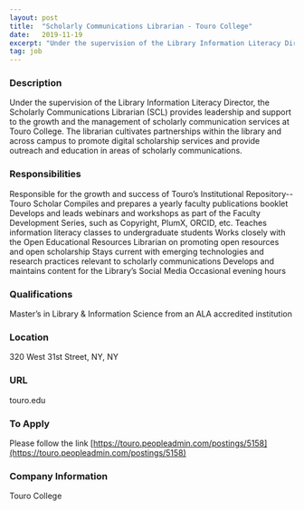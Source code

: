 ```yaml
---
layout: post
title:  "Scholarly Communications Librarian - Touro College"
date:   2019-11-19
excerpt: "Under the supervision of the Library Information Literacy Director, the Scholarly Communications Librarian (SCL) provides leadership and support to the growth and the management of scholarly communication services at Touro College. The librarian cultivates partnerships within the library and across campus to promote digital scholarship services and provide outreach and..."
tag: job
---
```


### Description   

Under the supervision of the Library Information Literacy Director, the Scholarly Communications Librarian (SCL) provides leadership and support to the growth and the management of scholarly communication services at Touro College. The librarian cultivates partnerships within the library and across campus to promote digital scholarship services and provide outreach and education in areas of scholarly communications. 


### Responsibilities   

Responsible for the growth and success of Touro’s Institutional Repository-- Touro Scholar
Compiles and prepares a yearly faculty publications booklet
Develops and leads webinars and workshops as part of the Faculty Development Series, such as Copyright, PlumX, ORCID, etc.
Teaches information literacy classes to undergraduate students
Works closely with the Open Educational Resources Librarian on promoting open resources and open scholarship
Stays current with emerging technologies and research practices relevant to scholarly communications
Develops and maintains content for the Library’s Social Media
Occasional evening hours


### Qualifications   

Master’s in Library & Information Science from an ALA accredited institution




### Location   

320 West 31st Street, NY, NY 


### URL   

touro.edu

### To Apply   

Please follow the link [https://touro.peopleadmin.com/postings/5158](https://touro.peopleadmin.com/postings/5158)


### Company Information   

Touro College



